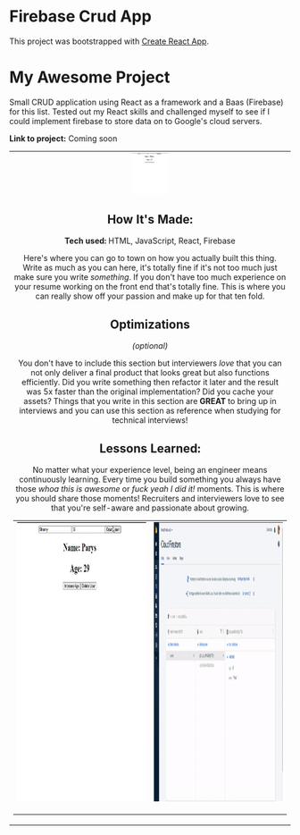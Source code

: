 # Firebase Crud App

This project was bootstrapped with [Create React App](https://github.com/facebook/create-react-app).

# My Awesome Project
Small CRUD application using React as a framework and a Baas (Firebase) for this list. Tested out my React skills and challenged myself to see if I could implement firebase to store data on to Google's cloud servers.   

**Link to project:** Coming soon

<div align="center">
<table><tr><td valign="top" width="50%">


<div align="center"> 
<div align="center">  
<img src="https://github.com/paryswest/Firebase-CRUD-App/blob/dba7809aab0e1ad03fe19ac2d59f8610e261f84e/CRUDFrontend.gif" alt="React" height="75" /> 
</div>  

<div align="center">
<table>
<tr>
<td width="50%">
<div align="center" >  
<img src="https://github.com/paryswest/Firebase-CRUD-App/blob/dba7809aab0e1ad03fe19ac2d59f8610e261f84e/CRUDFrontend.gif" alt="CrudFrontend" height="500px" width="100%" />
<br>
<br>
</div>
</td>

<td width="50%">
<div align="center" >  
<img src="https://github.com/paryswest/Firebase-CRUD-App/blob/5283c28174fe04c6317eeffdfbde6582cb09a051/CRUDFirebase.gif" alt="" height="500px" width="100%" />
<br>
<br>
</div>
</div>
</td>
  


## How It's Made:

**Tech used:** HTML, JavaScript, React, Firebase

Here's where you can go to town on how you actually built this thing. Write as much as you can here, it's totally fine if it's not too much just make sure you write *something*. If you don't have too much experience on your resume working on the front end that's totally fine. This is where you can really show off your passion and make up for that ten fold.

## Optimizations
*(optional)*

You don't have to include this section but interviewers *love* that you can not only deliver a final product that looks great but also functions efficiently. Did you write something then refactor it later and the result was 5x faster than the original implementation? Did you cache your assets? Things that you write in this section are **GREAT** to bring up in interviews and you can use this section as reference when studying for technical interviews!

## Lessons Learned:

No matter what your experience level, being an engineer means continuously learning. Every time you build something you always have those *whoa this is awesome* or *fuck yeah I did it!* moments. This is where you should share those moments! Recruiters and interviewers love to see that you're self-aware and passionate about growing.
